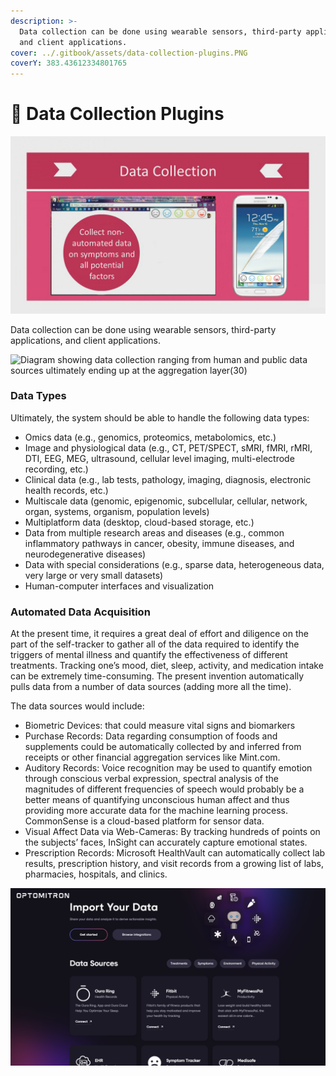 ```yaml
---
description: >-
  Data collection can be done using wearable sensors, third-party applications,
  and client applications.
cover: ../.gitbook/assets/data-collection-plugins.PNG
coverY: 383.43612334801765
---
```


# 📲 Data Collection Plugins

![](../.gitbook/assets/data-collection-plugins.PNG)

Data collection can be done using wearable sensors, third-party applications, and client applications.

![Diagram showing data collection ranging from human and public data
sources ultimately ending up at the aggregation layer(30)](../.gitbook/assets/data-collection-flow-chart.png)

### Data Types

Ultimately, the system should be able to handle the following data types:

* Omics data (e.g., genomics, proteomics, metabolomics, etc.)
* Image and physiological data (e.g., CT, PET/SPECT, sMRI, fMRI, rMRI, DTI, EEG, MEG, ultrasound, cellular level imaging, multi-electrode recording, etc.)
* Clinical data (e.g., lab tests, pathology, imaging, diagnosis, electronic health records, etc.)
* Multiscale data (genomic, epigenomic, subcellular, cellular, network, organ, systems, organism, population levels)
* Multiplatform data (desktop, cloud-based storage, etc.)
* Data from multiple research areas and diseases (e.g., common inflammatory pathways in cancer, obesity, immune diseases, and neurodegenerative diseases)
* Data with special considerations (e.g., sparse data, heterogeneous data, very large or very small datasets)
* Human-computer interfaces and visualization

### Automated Data Acquisition

At the present time, it requires a great deal of effort and diligence on the part of the self-tracker to gather all of the data required to identify the triggers of mental illness and quantify the effectiveness of different treatments. Tracking one’s mood, diet, sleep, activity, and medication intake can be extremely time-consuming. The present invention automatically pulls data from a number of data sources (adding more all the time).

The data sources would include:

* Biometric Devices: that could measure vital signs and biomarkers
* Purchase Records: Data regarding consumption of foods and supplements could be automatically collected by and inferred from receipts or other financial aggregation services like Mint.com.
* Auditory Records: Voice recognition may be used to quantify emotion through conscious verbal expression, spectral analysis of the magnitudes of different frequencies of speech would probably be a better means of quantifying unconscious human affect and thus providing more accurate data for the machine learning process. CommonSense is a cloud-based platform for sensor data.
* Visual Affect Data via Web-Cameras: By tracking hundreds of points on the subjects’ faces, InSight can accurately capture emotional states.
* Prescription Records: Microsoft HealthVault can automatically collect lab results, prescription history, and visit records from a growing list of labs, pharmacies, hospitals, and clinics.

![data import](<../.gitbook/assets/data-import (1).PNG>)
